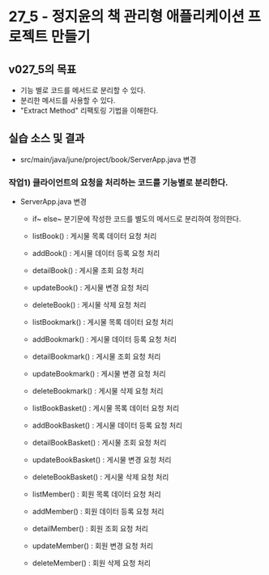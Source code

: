 # 27_5 - 정지윤의 책 관리형 애플리케이션 프로젝트 만들기

## v027_5의 목표

- 기능 별로 코드를 메서드로 분리할 수 있다.
- 분리한 메서드를 사용할 수 있다.
- "Extract Method" 리팩토링 기법을 이해한다.

## 실습 소스 및 결과

- src/main/java/june/project/book/ServerApp.java 변경

### 작업1) 클라이언트의 요청을 처리하는 코드를 기능별로 분리한다.

- ServerApp.java 변경
  - if~ else~ 분기문에 작성한 코드를 별도의 메서드로 분리하여 정의한다.
  - listBook() : 게시물 목록 데이터 요청 처리
  - addBook() : 게시물 데이터 등록 요청 처리
  - detailBook() : 게시물 조회 요청 처리
  - updateBook() : 게시물 변경 요청 처리
  - deleteBook() : 게시물 삭제 요청 처리
  
  - listBookmark() : 게시물 목록 데이터 요청 처리
  - addBookmark() : 게시물 데이터 등록 요청 처리
  - detailBookmark() : 게시물 조회 요청 처리
  - updateBookmark() : 게시물 변경 요청 처리
  - deleteBookmark() : 게시물 삭제 요청 처리
  
  - listBookBasket() : 게시물 목록 데이터 요청 처리
  - addBookBasket() : 게시물 데이터 등록 요청 처리
  - detailBookBasket() : 게시물 조회 요청 처리
  - updateBookBasket() : 게시물 변경 요청 처리
  - deleteBookBasket() : 게시물 삭제 요청 처리
  
  - listMember() : 회원 목록 데이터 요청 처리
  - addMember() : 회원 데이터 등록 요청 처리
  - detailMember() : 회원 조회 요청 처리
  - updateMember() : 회원 변경 요청 처리
  - deleteMember() : 회원 삭제 요청 처리